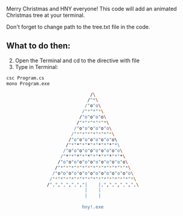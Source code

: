 Merry Christmas and HNY everyone!
This code will add an animated Christmas tree at your terminal.

Don't forget to change path to the tree.txt file in the code.

## What to do then:
2. Open the Terminal and cd to the directive with file
5. Type in Terminal:
```bash
csc Program.cs
mono Program.exe
```

```bash
                               /\
                              /"*\
                             /"o"o\
                            /"*"*"*\
                           /"o"o"o"o\
                          /"*"*"*"*"*\
                         /"o"o"o"o"o"o\
                        /"*"*"*"*"*"*"*\
                       /"o"o"o"o"o"o"o"o\                      
                      /"*"*"*"*"*"*"*"*"*\	
                     /"o"o"o"o"o"o"o"o"o"o\
                    /"*"*"*"*"*"*"*"*"*"*"*\
                   /"o"o"o"o"o"o"o"o"o"o"o"o\
                  /"*"*"*"*"*"*"*"*"*"*"*"*"*\
                 /"o"o"o"o"o"o"o"o"o"o"o"o"o"o\
                /"*"*"*"*"*"*"*"*"*"*"*"*"*"*"*\
               /",",",",",","|    |,",",",",",",\
                             |    |
                             |    |
        
                            hny!.exe
```